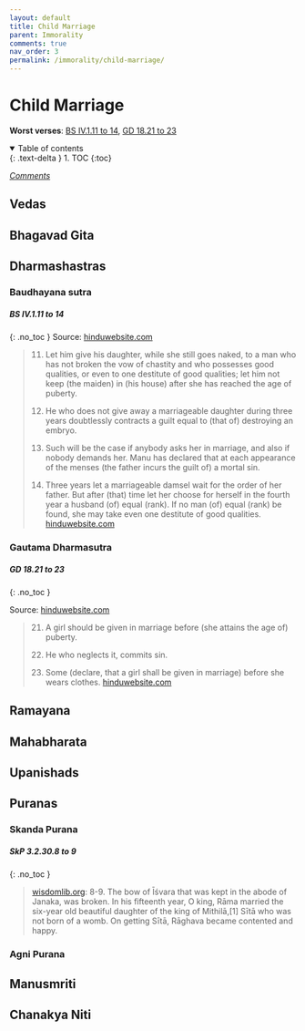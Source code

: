 ```yaml
---
layout: default
title: Child Marriage
parent: Immorality
comments: true
nav_order: 3
permalink: /immorality/child-marriage/
---
```

# Child Marriage

**Worst verses**: [BS IV.1.11 to 14](#bs-iv111-to-14), [GD 18.21 to 23](#gd-1821-to-23)

<details open markdown="block">
  <summary>
    Table of contents
  </summary>
  {: .text-delta }
1. TOC
{:toc}
</details>

[*Comments*]({{site.url}}{{page.url}}#comments)

## Vedas

## Bhagavad Gita

## Dharmashastras

### Baudhayana sutra

##### BS IV.1.11 to 14
{: .no_toc }
Source: <a href="https://www.hinduwebsite.com/sacredscripts/hinduism/dharma/baudh3.asp#4.1" target="_blank">hinduwebsite.com</a>

>11. Let him give his daughter, while she still goes naked, to a man who has not broken the vow of chastity and who possesses good qualities, or even to one destitute of good qualities; let him not keep (the maiden) in (his house) after she has reached the age of puberty.
>
>12. He who does not give away a marriageable daughter during three years doubtlessly contracts a guilt equal to (that of) destroying an embryo.
>
>13. Such will be the case if anybody asks her in marriage, and also if nobody demands her. Manu has declared that at each appearance of the menses (the father incurs the guilt of) a mortal sin.
>
>14. Three years let a marriageable damsel wait for the order of her father. But after (that) time let her choose for herself in the fourth year a husband (of) equal (rank). If no man (of) equal (rank) be found, she may take even one destitute of good qualities. <a href="https://www.hinduwebsite.com/sacredscripts/hinduism/dharma/baudh3.asp#4.1" target="_blank">hinduwebsite.com</a>

### Gautama Dharmasutra

##### GD 18.21 to 23
{: .no_toc }

Source: <a href="https://www.hinduwebsite.com/sacredscripts/hinduism/dharma/gautama2.asp#ch18" target="_blank">hinduwebsite.com</a>

>21. A girl should be given in marriage before (she attains the age of) puberty.
>
>22. He who neglects it, commits sin.
>
>23. Some (declare, that a girl shall be given in marriage) before she wears clothes. <a href="https://www.hinduwebsite.com/sacredscripts/hinduism/dharma/gautama2.asp#ch18" target="_blank">hinduwebsite.com</a>

## Ramayana



## Mahabharata

## Upanishads

## Puranas

### Skanda Purana

##### SkP 3.2.30.8 to 9
{: .no_toc }

> <a href="https://www.wisdomlib.org/hinduism/book/the-skanda-purana/d/doc423651.html" target="_blank">wisdomlib.org</a>: 8-9. The bow of Īśvara that was kept in the abode of Janaka, was broken. In his fifteenth year, O king, Rāma married the six-year old beautiful daughter of the king of Mithilā,[1] Sītā who was not born of a womb. On getting Sītā, Rāghava became contented and happy.

### Agni Purana

## Manusmriti

## Chanakya Niti 